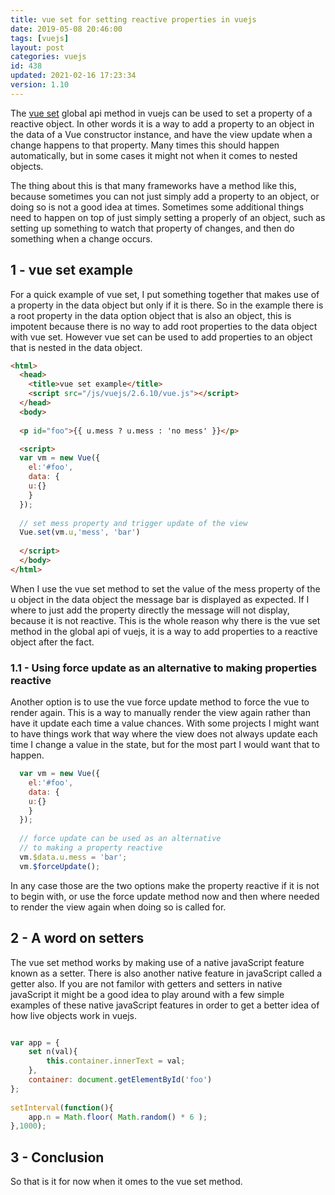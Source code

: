 ```yaml
---
title: vue set for setting reactive properties in vuejs
date: 2019-05-08 20:46:00
tags: [vuejs]
layout: post
categories: vuejs
id: 438
updated: 2021-02-16 17:23:34
version: 1.10
---
```


The [vue set](https://vuejs.org/v2/api/#Vue-set) global api method in vuejs can be used to set a property of a reactive object. In other words it is a way to add a property to an object in the data of a Vue constructor instance, and have the view update when a change happens to that property. Many times this should happen automatically, but in some cases it might not when it comes to nested objects.

The thing about this is that many frameworks have a method like this, because sometimes you can not just simply add a property to an object, or doing so is not a good idea at times. Sometimes some additional things need to happen on top of just simply setting a properly of an object, such as setting up something to watch that property of changes, and then do something when a change occurs.

<!-- more -->

## 1 - vue set example

For a quick example of vue set, I put something together that makes use of a property in the data object but only if it is there. So in the example there is a root property in the data option object that is also an object, this is impotent because there is no way to add root properties to the data object with vue set. However vue set can be used to add properties to an object that is nested in the data object.

```html
<html>
  <head>
    <title>vue set example</title>
    <script src="/js/vuejs/2.6.10/vue.js"></script>
  </head>
  <body>
  
  <p id="foo">{{ u.mess ? u.mess : 'no mess' }}</p>

  <script>
  var vm = new Vue({
    el:'#foo',
    data: {
    u:{}
    }
  });
  
  // set mess property and trigger update of the view
  Vue.set(vm.u,'mess', 'bar')
  
  </script>
  </body>
</html>
```

When I use the vue set method to set the value of the mess property of the u object in the data object the message bar is displayed as expected. If I where to just add the property directly the message will not display, because it is not reactive. This is the whole reason why there is the vue set method in the global api of vuejs, it is a way to add properties to a reactive object after the fact.

### 1.1 - Using force update as an alternative to making properties reactive

Another option is to use the vue force update method to force the vue to render again. This is a way to manually render the view again rather than have it update each time a value chances. With some projects I might want to have things work that way where the view does not always update each time I change a value in the state, but for the most part I would want that to happen.

```js
  var vm = new Vue({
    el:'#foo',
    data: {
    u:{}
    }
  });
  
  // force update can be used as an alternative
  // to making a property reactive
  vm.$data.u.mess = 'bar';
  vm.$forceUpdate();
```

In any case those are the two options make the property reactive if it is not to begin with, or use the force update method now and then where needed to render the view again when doing so is called for.

## 2 - A word on setters

The vue set method works by making use of a native javaScript feature known as a setter. There is also another native feature in javaScript called a getter also. If you are not familor with getters and setters in native javaScript it might be a good idea to play around with a few simple examples of these native javaScript features in order to get a better idea of how live objects work in vuejs.

```js

var app = {
    set n(val){
        this.container.innerText = val;
    },
    container: document.getElementById('foo')
};
 
setInterval(function(){
    app.n = Math.floor( Math.random() * 6 );
},1000);
```

## 3 - Conclusion

So that is it for now when it omes to the vue set method.
